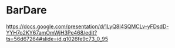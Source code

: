 # BarDare

https://docs.google.com/presentation/d/1LyQ8l4SQMCLv-yFDsdD-YYH7o2KY67amOmWjH3Pe468/edit?ts=56d67264#slide=id.g1026fe9c73_0_95